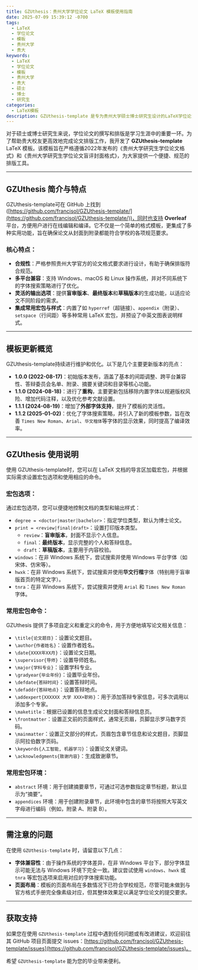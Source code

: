 ```yaml
---
title: GZUthesis：贵州大学学位论文 LaTeX 模板使用指南
date: 2025-07-09 15:39:12 -0700
tags:
  - LaTeX
  - 学位论文
  - 模板
  - 贵州大学
  - 贵大
keywords:
  - LaTeX
  - 学位论文
  - 模板
  - 贵州大学
  - 贵大
  - 硕士
  - 博士
  - 研究生
categories:
  - LaTeX模板
description: GZUthesis-template 是专为贵州大学硕士博士研究生设计的LaTeX学位论文模板，严格遵循2022年官方格式要求，提供多平台兼容和灵活的输出选项，助您高效规范地完成论文排版。
---
```


对于硕士或博士研究生来说，学位论文的撰写和排版是学习生涯中的重要一环。为了帮助贵大校友更高效地完成论文排版工作，我开发了 **GZUthesis-template** LaTeX 模板。该模板旨在严格遵循2022年发布的《贵州大学研究生学位论文格式》和《贵州大学研究生学位论文盲评封面格式》，为大家提供一个便捷、规范的排版工具。

---

## GZUthesis 简介与特点

GZUthesis-template可在 GitHub 上找到 ([https://github.com/francisol/GZUthesis-template/](https://github.com/francisol/GZUthesis-template/))，同时也支持 **Overleaf** 平台，方便用户进行在线编辑和编译。它不仅是一个简单的格式模板，更集成了多种实用功能，旨在确保论文从封面到附录都能符合学校的各项规范要求。

### 核心特点：

* **合规性**：严格参照贵州大学官方的论文格式要求进行设计，有助于确保排版符合规范。
* **多平台兼容**：支持 Windows、macOS 和 Linux 操作系统，并对不同系统下的字体搜索策略进行了优化。
* **灵活的输出选项**：提供**盲审版本**、**最终版本**和**草稿版本**的生成功能，以适应论文不同阶段的需求。
* **集成常用宏包与样式**：内置了如 `hyperref`（超链接）、`appendix`（附录）、`setspace`（行间距）等多种常用 LaTeX 宏包，并预设了中英文图表说明样式。

---

## 模板更新概览

GZUthesis-template持续进行维护和优化。以下是几个主要更新版本的亮点：

* **1.0.0 (2022-08-17)**：初始版本发布，涵盖了基本的间距调整、跨平台兼容性、答辩委员会名单、附录、摘要关键词和目录等核心功能。
* **1.1.0 (2024-08-18)**：进行了**重构**，主要更新包括移除内置字体以规避版权风险、增加代码注释，以及优化参考文献设置。
* **1.1.1 (2024-08-19)**：增加了**外部字体支持**，提升了模板的灵活性。
* **1.1.2 (2025-01-02)**：优化了字体搜索策略，并引入了新的模板参数，旨在改善 `Times New Roman`、`Arial`、`华文楷体`等字体的显示效果，同时提高了编译效率。

---

## GZUthesis 使用说明

使用 GZUthesis-template时，您可以在 LaTeX 文档的导言区加载宏包，并根据实际需求设置宏包选项和使用相应的命令。

### 宏包选项：

通过宏包选项，您可以便捷地控制文档的类型和输出样式：

* `degree = <doctor|master|bachelor>`：指定学位类型，默认为博士论文。
* `print = <review|final|draft>`：设置打印版本类型。
    * `review`：**盲审版本**，封面不显示个人信息。
    * `final`：**最终版本**，显示完整的个人和答辩信息。
    * `draft`：**草稿版本**，主要用于内容校验。
* `windows`：在非 Windows 系统下，尝试搜索并使用 Windows 平台字体（如宋体、仿宋等）。
* `hwxk`：在非 Windows 系统下，尝试搜索并使用**华文行楷**字体（特别用于盲审版首页的特定文字）。
* `tnra`：在非 Windows 系统下，尝试搜索并使用 `Arial` 和 `Times New Roman` 字体。

### 常用宏包命令：

GZUthesis 提供了多项自定义和重定义的命令，用于方便地填写论文相关信息：

* `\title{论文题目}`：设置论文题目。
* `\author{作者姓名}`：设置作者姓名。
* `\date{XXXX年XX月}`：设置论文日期。
* `\supervisor{导师}`：设置导师姓名。
* `\major{学科专业}`：设置学科专业。
* `\gradyear{毕业年份}`：设置毕业年份。
* `\defdate{答辩时间}`：设置答辩时间。
* `\defaddr{答辩地点}`：设置答辩地点。
* `\addexpert{XXXXXX 大学 XXX+职称}`：用于添加答辩专家信息，可多次调用以添加多个专家。
* `\maketitle`：根据已设置的信息生成论文封面和答辩信息页。
* `\frontmatter`：设置正文前的页面样式，通常无页眉，页脚显示罗马数字页码。
* `\mainmatter`：设置正文部分的样式，页眉包含章节信息和论文题目，页脚显示阿拉伯数字页码。
* `\keywords{人工智能, 机器学习}`：设置论文关键词。
* `\acknowledgments{致谢内容}`：生成致谢章节。

### 常用宏包环境：

* `abstract` 环境：用于创建摘要章节，可通过可选参数指定章节标题，默认显示为“摘要”。
* `appendices` 环境：用于创建附录章节，此环境中包含的章节将按照大写英文字母进行编码（例如，附录 A、附录 B）。

---

## 需注意的问题

在使用 `GZUthesis-template` 时，请留意以下几点：

* **字体兼容性**：由于操作系统的字体差异，在非 Windows 平台下，部分字体显示可能无法与 Windows 环境下完全一致。建议尝试使用 `windows`、`hwxk` 或 `tnra` 等宏包选项来启用对应的字体搜索功能。
* **页面布局**：模板的页面布局在多数情况下已符合学校规范，尽管可能未做到与官方格式手册完全像素级对应，但其整体效果足以满足学位论文的提交要求。

---

## 获取支持

如果您在使用 `GZUthesis-template` 过程中遇到任何问题或有改进建议，欢迎前往其 GitHub 项目页面提交 issues：[https://github.com/francisol/GZUthesis-template/issues](https://github.com/francisol/GZUthesis-template/issues)。

希望 `GZUthesis-template` 能为您的毕业带来便利。